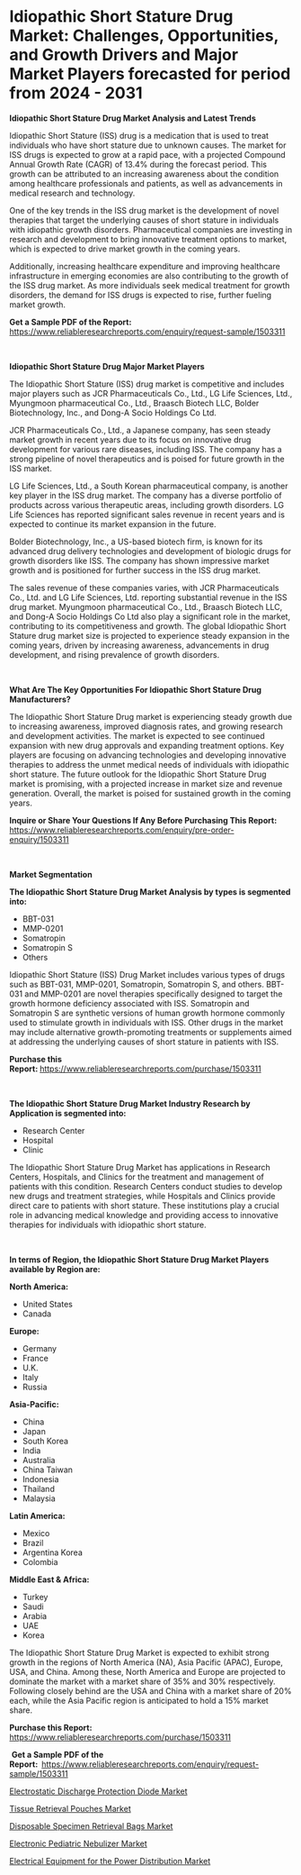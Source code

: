 <p><h1>Idiopathic Short Stature Drug Market: Challenges, Opportunities, and Growth Drivers and Major Market Players forecasted for period from 2024 - 2031</h1></p><p><strong>Idiopathic Short Stature Drug Market Analysis and Latest Trends</strong></p>
<p><p>Idiopathic Short Stature (ISS) drug is a medication that is used to treat individuals who have short stature due to unknown causes. The market for ISS drugs is expected to grow at a rapid pace, with a projected Compound Annual Growth Rate (CAGR) of 13.4% during the forecast period. This growth can be attributed to an increasing awareness about the condition among healthcare professionals and patients, as well as advancements in medical research and technology.</p><p>One of the key trends in the ISS drug market is the development of novel therapies that target the underlying causes of short stature in individuals with idiopathic growth disorders. Pharmaceutical companies are investing in research and development to bring innovative treatment options to market, which is expected to drive market growth in the coming years.</p><p>Additionally, increasing healthcare expenditure and improving healthcare infrastructure in emerging economies are also contributing to the growth of the ISS drug market. As more individuals seek medical treatment for growth disorders, the demand for ISS drugs is expected to rise, further fueling market growth.</p></p>
<p><strong>Get a Sample PDF of the Report:&nbsp;</strong> <a href="https://www.reliableresearchreports.com/enquiry/request-sample/1503311">https://www.reliableresearchreports.com/enquiry/request-sample/1503311</a></p>
<p>&nbsp;</p>
<p><strong>Idiopathic Short Stature Drug Major Market Players</strong></p>
<p><p>The Idiopathic Short Stature (ISS) drug market is competitive and includes major players such as JCR Pharmaceuticals Co., Ltd., LG Life Sciences, Ltd., Myungmoon pharmaceutical Co., Ltd., Braasch Biotech LLC, Bolder Biotechnology, Inc., and Dong-A Socio Holdings Co Ltd.</p><p>JCR Pharmaceuticals Co., Ltd., a Japanese company, has seen steady market growth in recent years due to its focus on innovative drug development for various rare diseases, including ISS. The company has a strong pipeline of novel therapeutics and is poised for future growth in the ISS market.</p><p>LG Life Sciences, Ltd., a South Korean pharmaceutical company, is another key player in the ISS drug market. The company has a diverse portfolio of products across various therapeutic areas, including growth disorders. LG Life Sciences has reported significant sales revenue in recent years and is expected to continue its market expansion in the future.</p><p>Bolder Biotechnology, Inc., a US-based biotech firm, is known for its advanced drug delivery technologies and development of biologic drugs for growth disorders like ISS. The company has shown impressive market growth and is positioned for further success in the ISS drug market.</p><p>The sales revenue of these companies varies, with JCR Pharmaceuticals Co., Ltd. and LG Life Sciences, Ltd. reporting substantial revenue in the ISS drug market. Myungmoon pharmaceutical Co., Ltd., Braasch Biotech LLC, and Dong-A Socio Holdings Co Ltd also play a significant role in the market, contributing to its competitiveness and growth. The global Idiopathic Short Stature drug market size is projected to experience steady expansion in the coming years, driven by increasing awareness, advancements in drug development, and rising prevalence of growth disorders.</p></p>
<p>&nbsp;</p>
<p><strong>What Are The Key Opportunities For Idiopathic Short Stature Drug Manufacturers?</strong></p>
<p><p>The Idiopathic Short Stature Drug market is experiencing steady growth due to increasing awareness, improved diagnosis rates, and growing research and development activities. The market is expected to see continued expansion with new drug approvals and expanding treatment options. Key players are focusing on advancing technologies and developing innovative therapies to address the unmet medical needs of individuals with idiopathic short stature. The future outlook for the Idiopathic Short Stature Drug market is promising, with a projected increase in market size and revenue generation. Overall, the market is poised for sustained growth in the coming years.</p></p>
<p><strong>Inquire or Share Your Questions If Any Before Purchasing This Report:</strong> <a href="https://www.reliableresearchreports.com/enquiry/pre-order-enquiry/1503311">https://www.reliableresearchreports.com/enquiry/pre-order-enquiry/1503311</a></p>
<p>&nbsp;</p>
<p><strong>Market Segmentation</strong></p>
<p><strong>The Idiopathic Short Stature Drug Market Analysis by types is segmented into:</strong></p>
<p><ul><li>BBT-031</li><li>MMP-0201</li><li>Somatropin</li><li>Somatropin S</li><li>Others</li></ul></p>
<p><p>Idiopathic Short Stature (ISS) Drug Market includes various types of drugs such as BBT-031, MMP-0201, Somatropin, Somatropin S, and others. BBT-031 and MMP-0201 are novel therapies specifically designed to target the growth hormone deficiency associated with ISS. Somatropin and Somatropin S are synthetic versions of human growth hormone commonly used to stimulate growth in individuals with ISS. Other drugs in the market may include alternative growth-promoting treatments or supplements aimed at addressing the underlying causes of short stature in patients with ISS.</p></p>
<p><strong>Purchase this Report:&nbsp;</strong><a href="https://www.reliableresearchreports.com/purchase/1503311">https://www.reliableresearchreports.com/purchase/1503311</a></p>
<p>&nbsp;</p>
<p><strong>The Idiopathic Short Stature Drug Market Industry Research by Application is segmented into:</strong></p>
<p><ul><li>Research Center</li><li>Hospital</li><li>Clinic</li></ul></p>
<p><p>The Idiopathic Short Stature Drug Market has applications in Research Centers, Hospitals, and Clinics for the treatment and management of patients with this condition. Research Centers conduct studies to develop new drugs and treatment strategies, while Hospitals and Clinics provide direct care to patients with short stature. These institutions play a crucial role in advancing medical knowledge and providing access to innovative therapies for individuals with idiopathic short stature.</p></p>
<p>&nbsp;</p>
<p><strong>In terms of Region, the Idiopathic Short Stature Drug Market Players available by Region are:</strong></p>
<p>
    <p> <strong> North America: </strong>
        <ul>
            <li>United States</li>
            <li>Canada</li>
        </ul>
        </p> 
    <p> <strong> Europe: </strong>
        <ul>
            <li>Germany</li>
            <li>France</li>
            <li>U.K.</li>
            <li>Italy</li>
            <li>Russia</li>
        </ul>
        </p> 
    <p> <strong> Asia-Pacific: </strong>
        <ul>
            <li>China</li>
            <li>Japan</li>
            <li>South Korea</li>
            <li>India</li>
            <li>Australia</li>
            <li>China Taiwan</li>
            <li>Indonesia</li>
            <li>Thailand</li>
            <li>Malaysia</li>
        </ul>
        </p> 
    <p> <strong> Latin America: </strong>
        <ul>
            <li>Mexico</li>
            <li>Brazil</li>
            <li>Argentina Korea</li>
            <li>Colombia</li>
        </ul>
        </p> 
    <p> <strong> Middle East & Africa: </strong>
        <ul>
            <li>Turkey</li>
            <li>Saudi</li>
            <li>Arabia</li>
            <li>UAE</li>
            <li>Korea</li>
        </ul>
    </p>
    </p>
<p><p>The Idiopathic Short Stature Drug Market is expected to exhibit strong growth in the regions of North America (NA), Asia Pacific (APAC), Europe, USA, and China. Among these, North America and Europe are projected to dominate the market with a market share of 35% and 30% respectively. Following closely behind are the USA and China with a market share of 20% each, while the Asia Pacific region is anticipated to hold a 15% market share.</p></p>
<p><strong>Purchase this Report: </strong><a href="https://www.reliableresearchreports.com/purchase/1503311">https://www.reliableresearchreports.com/purchase/1503311</a></p>
<p>&nbsp;<strong>Get a Sample PDF of the Report:&nbsp;&nbsp;</strong><a href="https://www.reliableresearchreports.com/enquiry/request-sample/1503311">https://www.reliableresearchreports.com/enquiry/request-sample/1503311</a></p>
<p><strong></strong></p>
<p><p><a href="https://github.com/changoleonlaverguenzanoexiste/Market-Research-Report-List-1/blob/main/electrostatic-discharge-protection-diode-market.md">Electrostatic Discharge Protection Diode Market</a></p><p><a href="https://medium.com/@judyhunter52/tissue-retrieval-pouches-nbsp-market-focuses-on-market-share-size-and-projected-forecast-till-2031-5422fb640a39">Tissue Retrieval Pouches Market</a></p><p><a href="https://medium.com/@judyhunter52/disposable-specimen-retrieval-bags-market-report-reveals-the-latest-trends-and-growth-opportunities-65ba64360204">Disposable Specimen Retrieval Bags Market</a></p><p><a href="https://medium.com/@besaosmani1903/electronic-pediatric-nebulizer-market-analysis-and-sze-forecasted-for-period-from-2024-to-2031-b1ad20833103">Electronic Pediatric Nebulizer Market</a></p><p><a href="https://github.com/tamvrosiya/Market-Research-Report-List-2/blob/main/electrical-equipment-for-the-power-distribution-market.md">Electrical Equipment for the Power Distribution Market</a></p></p>